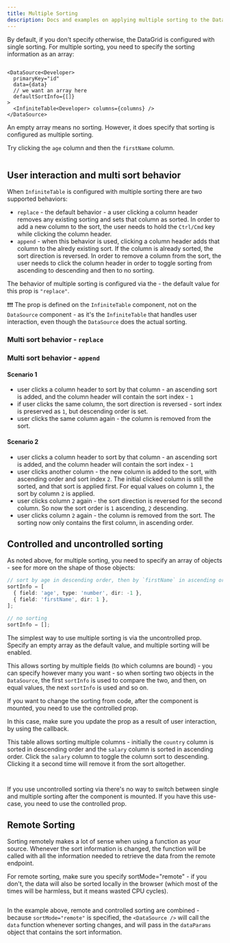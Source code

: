 ```yaml
---
title: Multiple Sorting
description: Docs and examples on applying multiple sorting to the DataSource for Infinite Table DataGrid
---
```


By default, if you don't specify otherwise, the DataGrid is configured with single sorting. For multiple sorting, you need to specify the sorting information as an array:

```tsx

<DataSource<Developer>
  primaryKey="id"
  data={data}
  // we want an array here
  defaultSortInfo={[]}
>
  <InfiniteTable<Developer> columns={columns} />
</DataSource>
```

<Note>

An empty array means no sorting. However, it does specify that sorting is configured as multiple sorting.

</Note>


<Sandpack title="Configuring multiple sorting with uncontrolled behavior">

<Description>

Try clicking the `age` column and then the `firstName` column.

</Description>

```ts file="local-multi-sorting-example-defaults-with-local-data.page.tsx"

```

</Sandpack>


## User interaction and multi sort behavior



When `InfiniteTable` is configured with multiple sorting there are two supported behaviors:

* `replace` - the default behavior - a user clicking a column header removes any existing sorting and sets that column as sorted. In order to add a new column to the sort, the user needs to hold the `Ctrl/Cmd` key while clicking the column header.
* `append` - when this behavior is used, clicking a column header adds that column to the alredy existing sort. If the column is already sorted, the sort direction is reversed. In order to remove a column from the sort, the user needs to click the column header in order to toggle sorting from ascending to descending and then to no sorting.

<Note>

The behavior of multiple sorting is configured via the <PropLink name="multiSortBehavior" /> - the default value for this prop is `"replace"`.

❗️❗️❗️ The <PropLink name="multiSortBehavior" /> prop is defined on the `InfiniteTable` component, not on the `DataSource` component - as it's the `InfiniteTable` that handles user interaction, even though the `DataSource` does the actual sorting.

</Note>

### Multi sort behavior - `replace`

### Multi sort behavior - `append`

#### Scenario 1

* user clicks a column header to sort by that column - an ascending sort is added, and the column header will contain the sort index - `1`
* if user clicks the same column, the sort direction is reversed - sort index is preserved as `1`, but descending order is set.
* user clicks the same column again - the column is removed from the sort.

#### Scenario 2

* user clicks a column header to sort by that column - an ascending sort is added, and the column header will contain the sort index - `1`
* user clicks another column - the new column is added to the sort, with ascending order and sort index `2`. The initial clicked column is still the sorted, and that sort is applied first. For equal values on column `1`, the sort by column `2` is applied.
* user clicks column `2` again - the sort direction is reversed for the second column. So now the sort order is `1` ascending, `2` descending.
* user clicks column `2` again - the column is removed from the sort. The sorting now only contains the first column, in ascending order.

## Controlled and uncontrolled sorting

As noted above, for multiple sorting, you need to specify an array of objects - see <TypeLink name="DataSourceSingleSortInfo" /> for more on the shape of those objects:

```ts
// sort by age in descending order, then by `firstName` in ascending order
sortInfo = [
  { field: 'age', type: 'number', dir: -1 },
  { field: 'firstName', dir: 1 },
];

// no sorting
sortInfo = [];
```

The simplest way to use multiple sorting is via the uncontrolled <DPropLink name="defaultSortInfo" /> prop. Specify an empty array as the default value, and multiple sorting will be enabled.

This allows sorting by multiple fields (to which columns are bound) - you can specify however many you want - so when sorting two objects in the `DataSource`, the first `sortInfo` is used to compare the two, and then, on equal values, the next `sortInfo` is used and so on.


<Note>

If you want to change the sorting from code, after the component is mounted, you need to use the controlled <DPropLink name="sortInfo" /> prop.

In this case, make sure you update the <DPropLink name="sortInfo" />  prop as a result of user interaction, by using the <DPropLink name="onSortInfoChange" /> callback.

</Note>


<Sandpack title="Local + uncontrolled multi-sorting example">

<Description>

This table allows sorting multiple columns - initially the `country` column is sorted in descending order and the `salary` column is sorted in ascending order. Click the `salary` column to toggle the column sort to descending. Clicking it a second time will remove it from the sort altogether.

</Description>

```ts file="local-uncontrolled-multi-sorting-example-with-remote-data.page.tsx"

```
</Sandpack>

<Sandpack title="Remote + uncontrolled multi-sorting example">

```ts file="remote-uncontrolled-multi-sorting-example.page.tsx"

```

</Sandpack>

<Note>

If you use uncontrolled sorting via <DataSourcePropLink name="defaultSortInfo" /> there's no way to switch between single and multiple sorting after the component is mounted. If you have this use-case, you need to use the controlled <DataSourcePropLink name="sortInfo" /> prop.

</Note>

## Remote Sorting

Sorting remotely makes a lot of sense when using a function as your <DataSourcePropLink name="data" /> source. Whenever the sort information is changed, the function will be called with all the information needed to retrieve the data from the remote endpoint.

<Note>

For remote sorting, make sure you specify <DataSourcePropLink name="sortMode">sortMode="remote"</DataSourcePropLink> - if you don't, the data will also be sorted locally in the browser (which most of the times will be harmless, but it means wasted CPU cycles).

</Note>

<Sandpack title="Remote + controlled multi-sorting example">

```ts file="remote-controlled-multi-sorting-example.page.tsx"

```

</Sandpack>

In the example above, remote and controlled sorting are combined - because `sortMode="remote"` is specified, the `<DataSource />` will call the `data` function whenever sorting changes, and will pass in the `dataParams` object that contains the sort information.
